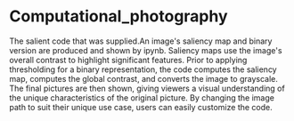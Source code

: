 # Computational_photography
The salient code that was supplied.An image's saliency map and binary version are produced and shown by ipynb. Saliency maps use the image's overall contrast to highlight significant features. Prior to applying thresholding for a binary representation, the code computes the saliency map, computes the global contrast, and converts the image to grayscale. The final pictures are then shown, giving viewers a visual understanding of the unique characteristics of the original picture. By changing the image path to suit their unique use case, users can easily customize the code.
